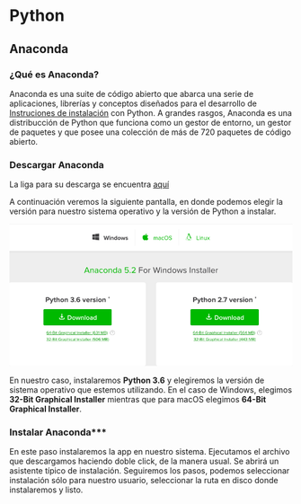# Python

## Anaconda

### ¿Qué es Anaconda?
Anaconda es una suite de código abierto que abarca una serie de aplicaciones, librerías y conceptos diseñados para el desarrollo de [Instruciones de instalación](https://es.wikipedia.org/wiki/Ciencia_de_datos) con Python. A grandes rasgos, Anaconda es una distribucción de Python que funciona como un gestor de entorno, un gestor de paquetes y que posee una colección de más de 720 paquetes de código abierto.

### Descargar Anaconda
La liga para su descarga se encuentra [aquí](https://www.anaconda.com/download/)

A continuación veremos la siguiente pantalla, en donde podemos elegir la versión para nuestro sistema operativo y la versión de Python a instalar. 

![alt text](https://github.com/pjcv89/Python/blob/master/imagenes/anaconda_instructions.png "Logo Title Text 1")

En nuestro caso, instalaremos **Python 3.6** y elegiremos la versión de sistema operativo que estemos utilizando. En el caso de Windows, elegimos **32-Bit Graphical Installer** mientras que para macOS elegimos **64-Bit Graphical Installer**.

### Instalar Anaconda*** 

En este paso instalaremos la app en nuestro sistema. Ejecutamos el archivo que descargamos haciendo doble click, de la manera usual. Se abrirá un asistente típico de instalación. Seguiremos los pasos, podemos seleccionar instalación sólo para nuestro usuario, seleccionar la ruta en disco donde instalaremos y listo.
